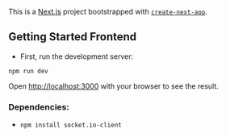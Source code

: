 This is a [Next.js](https://nextjs.org/) project bootstrapped with [`create-next-app`](https://github.com/vercel/next.js/tree/canary/packages/create-next-app).

## Getting Started Frontend

- First, run the development server:

```
npm run dev

```

Open [http://localhost:3000](http://localhost:3000) with your browser to see the result.

### Dependencies:

- `npm install socket.io-client`
